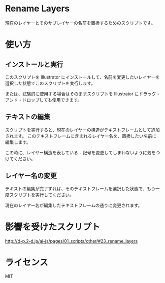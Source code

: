 # Rename Layers

現在のレイヤーとそのサブレイヤーの名前を置換するためのスクリプトです。

# 使い方

## インストールと実行

このスクリプトを Illustrator にインストールして、名前を変更したいレイヤーを選択した状態でこのスクリプトを実行します。

または、試験的に使用する場合はそのままスクリプトを Illustrator にドラッグ・アンド・ドロップしても使用できます。

## テキストの編集

スクリプトを実行すると、現在のレイヤーの構造がテキストフレームとして追加されます。
このテキストフレームに含まれるレイヤー名を、置換したい名前に編集します。

この時に、レイヤー構造を表している `-` 記号を変更してしまわないように気をつけてください。

## レイヤー名の変更

テキストの編集が完了すれば、そのテキストフレームを選択した状態で、もう一度スクリプトを実行してください。

現在のレイヤー名が編集したテキストフレームの通りに変更されます。

# 影響を受けたスクリプト

http://d-p.2-d.jp/ai-js/pages/01_scripts/other/#23_rename_layers

# ライセンス

MIT